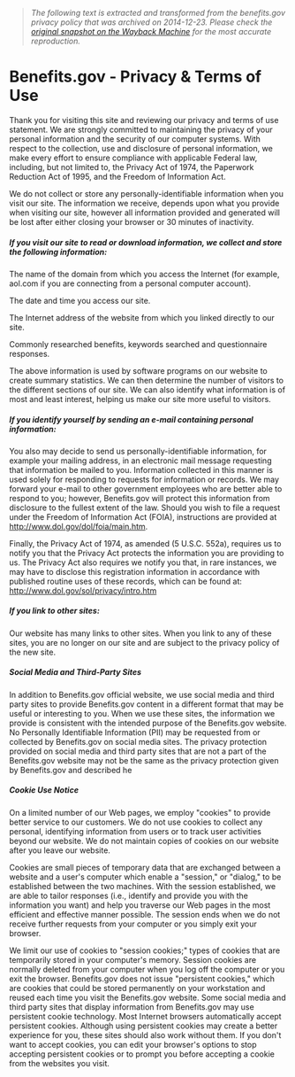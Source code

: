 > *The following text is extracted and transformed from the benefits.gov privacy policy that was archived on 2014-12-23. Please check the [original snapshot on the Wayback Machine](https://web.archive.org/web/20141223090047id_/http%3A//www.benefits.gov/privacy-and-terms-of-use) for the most accurate reproduction.*

# Benefits.gov - Privacy & Terms of Use

Thank you for visiting this site and reviewing our privacy and terms of use statement. We are strongly committed to maintaining the privacy of your personal information and the security of our computer systems. With respect to the collection, use and disclosure of personal information, we make every effort to ensure compliance with applicable Federal law, including, but not limited to, the Privacy Act of 1974, the Paperwork Reduction Act of 1995, and the Freedom of Information Act.

We do not collect or store any personally-identifiable information when you visit our site. The information we receive, depends upon what you provide when visiting our site, however all information provided and generated will be lost after either closing your browser or 30 minutes of inactivity.

##### If you visit our site to read or download information, we collect and store the following information:

The name of the domain from which you access the Internet (for example, aol.com if you are connecting from a personal computer account).

The date and time you access our site.

The Internet address of the website from which you linked directly to our site.

Commonly researched benefits, keywords searched and questionnaire responses.

The above information is used by software programs on our website to create summary statistics. We can then determine the number of visitors to the different sections of our site. We can also identify what information is of most and least interest, helping us make our site more useful to visitors. 

##### If you identify yourself by sending an e-mail containing personal information:

You also may decide to send us personally-identifiable information, for example your mailing address, in an electronic mail message requesting that information be mailed to you. Information collected in this manner is used solely for responding to requests for information or records. We may forward your e-mail to other government employees who are better able to respond to you; however, Benefits.gov will protect this information from disclosure to the fullest extent of the law. Should you wish to file a request under the Freedom of Information Act (FOIA), instructions are provided at <http://www.dol.gov/dol/foia/main.htm>. 

Finally, the Privacy Act of 1974, as amended (5 U.S.C. 552a), requires us to notify you that the Privacy Act protects the information you are providing to us. The Privacy Act also requires we notify you that, in rare instances, we may have to disclose this registration information in accordance with published routine uses of these records, which can be found at: <http://www.dol.gov/sol/privacy/intro.htm>

##### If you link to other sites:

Our website has many links to other sites. When you link to any of these sites, you are no longer on our site and are subject to the privacy policy of the new site. 

##### Social Media and Third-Party Sites

In addition to Benefits.gov official website, we use social media and third party sites to provide Benefits.gov content in a different format that may be useful or interesting to you. When we use these sites, the information we provide is consistent with the intended purpose of the Benefits.gov website. No Personally Identifiable Information (PII) may be requested from or collected by Benefits.gov on social media sites. The privacy protection provided on social media and third party sites that are not a part of the Benefits.gov website may not be the same as the privacy protection given by Benefits.gov and described he 

##### Cookie Use Notice

On a limited number of our Web pages, we employ "cookies" to provide better service to our customers. We do not use cookies to collect any personal, identifying information from users or to track user activities beyond our website. We do not maintain copies of cookies on our website after you leave our website. 

Cookies are small pieces of temporary data that are exchanged between a website and a user's computer which enable a "session," or "dialog," to be established between the two machines. With the session established, we are able to tailor responses (i.e., identify and provide you with the information you want) and help you traverse our Web pages in the most efficient and effective manner possible. The session ends when we do not receive further requests from your computer or you simply exit your browser. 

We limit our use of cookies to "session cookies;" types of cookies that are temporarily stored in your computer's memory. Session cookies are normally deleted from your computer when you log off the computer or you exit the browser. Benefits.gov does not issue "persistent cookies," which are cookies that could be stored permanently on your workstation and reused each time you visit the Benefits.gov website. Some social media and third party sites that display information from Benefits.gov may use persistent cookie technology. Most Internet browsers automatically accept persistent cookies. Although using persistent cookies may create a better experience for you, these sites should also work without them. If you don't want to accept cookies, you can edit your browser's options to stop accepting persistent cookies or to prompt you before accepting a cookie from the websites you visit. 
